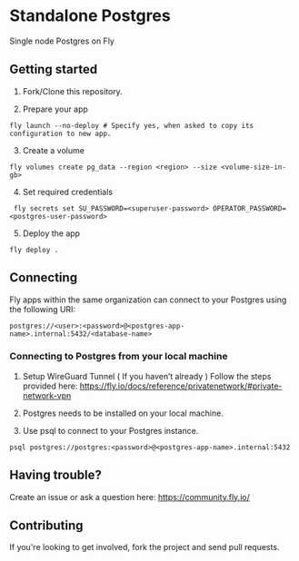 # Standalone Postgres
Single node Postgres on Fly


## Getting started

1. Fork/Clone this repository.

2. Prepare your app
```
fly launch --no-deploy # Specify yes, when asked to copy its configuration to new app. 
```

3. Create a volume
```
fly volumes create pg_data --region <region> --size <volume-size-in-gb>
```

4. Set required credentials
```
 fly secrets set SU_PASSWORD=<superuser-password> OPERATOR_PASSWORD=<postgres-user-password>
```

5. Deploy the app
```
fly deploy .
```

## Connecting

Fly apps within the same organization can connect to your Postgres using the following URI:

```
postgres://<user>:<password>@<postgres-app-name>.internal:5432/<database-name>
```

### Connecting to Postgres from your local machine

1. Setup WireGuard Tunnel ( If you haven’t already )
Follow the steps provided here: https://fly.io/docs/reference/privatenetwork/#private-network-vpn

2. Postgres needs to be installed on your local machine.

3. Use psql to connect to your Postgres instance.
```
psql postgres://postgres:<password>@<postgres-app-name>.internal:5432
```


## Having trouble?

Create an issue or ask a question here: https://community.fly.io/


## Contributing
If you're looking to get involved, fork the project and send pull requests.
